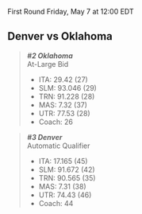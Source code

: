 First Round
Friday, May 7 at 12:00 EDT
## Denver vs Oklahoma

> ***#2 Oklahoma***  
> At-Large Bid  
> - ITA: 29.42 (27)  
> - SLM: 93.046 (29)  
> - TRN: 91.228 (28)  
> - MAS: 7.32 (37)  
> - UTR: 77.53 (28)  
> - Coach: 26  

> ***#3 Denver***  
> Automatic Qualifier  
> - ITA: 17.165 (45)  
> - SLM: 91.672 (42)  
> - TRN: 90.565 (35)  
> - MAS: 7.31 (38)  
> - UTR: 74.43 (46)  
> - Coach: 44  